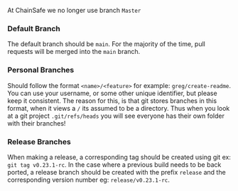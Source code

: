 At ChainSafe we no longer use branch `Master`

### Default Branch

The default branch should be `main`. For the majority of the time, pull requests will be merged into the `main` branch.

### Personal Branches

Should follow the format `<name>/<feature>` for example: `greg/create-readme`. You can use your username, or some other unique identifier, but please keep it consistent. The reason for this, is that git stores branches in this format, when it views a `/` its assumed to be a directory. Thus when you look at a git project `.git/refs/heads` you will see everyone has their own folder with their branches!

### Release Branches

When making a release, a corresponding tag should be created using git ex: `git tag v0.23.1-rc`. In the case where a previous build needs to be back ported, a release branch should be created with the prefix `release` and the corresponding version number eg: `release/v0.23.1-rc`.

